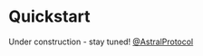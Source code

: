 # Quickstart

Under construction - stay tuned! [@AstralProtocol](https://twitter.com/AstralProtocol)




